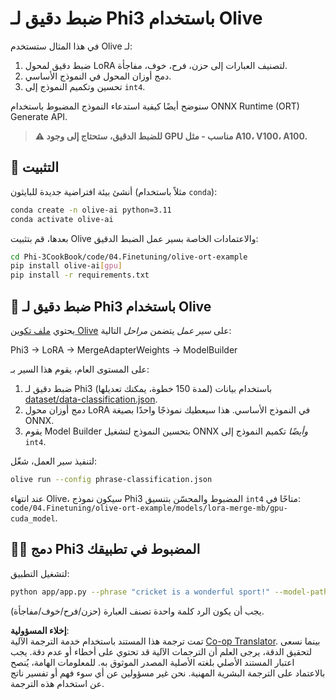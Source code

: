 <!--
CO_OP_TRANSLATOR_METADATA:
{
  "original_hash": "4164123a700fecd535d850f09506d72a",
  "translation_date": "2025-07-16T16:01:14+00:00",
  "source_file": "code/03.Finetuning/olive-ort-example/README.md",
  "language_code": "ar"
}
-->
# ضبط دقيق لـ Phi3 باستخدام Olive

في هذا المثال ستستخدم Olive لـ:

1. ضبط دقيق لمحول LoRA لتصنيف العبارات إلى حزن، فرح، خوف، مفاجأة.
1. دمج أوزان المحول في النموذج الأساسي.
1. تحسين وتكميم النموذج إلى `int4`.

سنوضح أيضًا كيفية استدعاء النموذج المضبوط باستخدام ONNX Runtime (ORT) Generate API.

> **⚠️ للضبط الدقيق، ستحتاج إلى وجود GPU مناسب - مثل A10، V100، A100.**

## 💾 التثبيت

أنشئ بيئة افتراضية جديدة للبايثون (مثلاً باستخدام `conda`):

```bash
conda create -n olive-ai python=3.11
conda activate olive-ai
```

بعدها، قم بتثبيت Olive والاعتمادات الخاصة بسير عمل الضبط الدقيق:

```bash
cd Phi-3CookBook/code/04.Finetuning/olive-ort-example
pip install olive-ai[gpu]
pip install -r requirements.txt
```

## 🧪 ضبط دقيق لـ Phi3 باستخدام Olive
يحتوي [ملف تكوين Olive](../../../../../code/03.Finetuning/olive-ort-example/phrase-classification.json) على *سير عمل* يتضمن *مراحل* التالية:

Phi3 -> LoRA -> MergeAdapterWeights -> ModelBuilder

على المستوى العام، يقوم هذا السير بـ:

1. ضبط دقيق لـ Phi3 (لمدة 150 خطوة، يمكنك تعديلها) باستخدام بيانات [dataset/data-classification.json](../../../../../code/03.Finetuning/olive-ort-example/dataset/dataset-classification.json).
1. دمج أوزان محول LoRA في النموذج الأساسي. هذا سيعطيك نموذجًا واحدًا بصيغة ONNX.
1. يقوم Model Builder بتحسين النموذج لتشغيل ONNX *وأيضًا* تكميم النموذج إلى `int4`.

لتنفيذ سير العمل، شغّل:

```bash
olive run --config phrase-classification.json
```

عند انتهاء Olive، سيكون نموذج Phi3 المضبوط والمحسّن بتنسيق `int4` متاحًا في: `code/04.Finetuning/olive-ort-example/models/lora-merge-mb/gpu-cuda_model`.

## 🧑‍💻 دمج Phi3 المضبوط في تطبيقك

لتشغيل التطبيق:

```bash
python app/app.py --phrase "cricket is a wonderful sport!" --model-path models/lora-merge-mb/gpu-cuda_model
```

يجب أن يكون الرد كلمة واحدة تصنف العبارة (حزن/فرح/خوف/مفاجأة).

**إخلاء المسؤولية**:  
تمت ترجمة هذا المستند باستخدام خدمة الترجمة الآلية [Co-op Translator](https://github.com/Azure/co-op-translator). بينما نسعى لتحقيق الدقة، يرجى العلم أن الترجمات الآلية قد تحتوي على أخطاء أو عدم دقة. يجب اعتبار المستند الأصلي بلغته الأصلية المصدر الموثوق به. للمعلومات الهامة، يُنصح بالاعتماد على الترجمة البشرية المهنية. نحن غير مسؤولين عن أي سوء فهم أو تفسير ناتج عن استخدام هذه الترجمة.